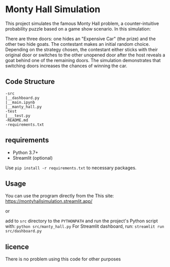 # Monty Hall Simulation
This project simulates the famous Monty Hall problem, a counter-intuitive probability puzzle based on a game show scenario. In this simulation:

There are three doors: one hides an "Expensive Car" (the prize) and the other two hide goats.
The contestant makes an initial random choice.
Depending on the strategy chosen, the contestant either sticks with their original door or switches to the other unopened door after the host reveals a goat behind one of the remaining doors.
The simulation demonstrates that switching doors increases the chances of winning the car.

## Code Structure
```
-src
|__dashboard.py
|__main.ipynb
|__manty_hall.py
-test
|___test.py
-README.md
-requirements.txt
```
## requirements
- Python 3.7+
- Streamlit (optional)

Use `pip install -r requirements.txt` to necessary packages.

## Usage
You can use the program directly from the This site: https://montyhallsimulation.streamlit.app/

or

add to `src` directory to the `PYTHONPATH` and run the project's Python script with: `python src/manty_hall.py`
For Streamlit dashboard, run: `streamlit run src/dashboard.py`

## licence
There is no problem using this code for other purposes